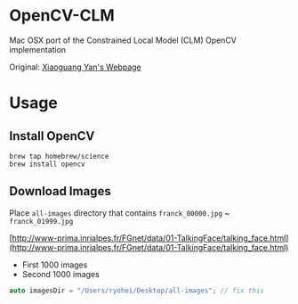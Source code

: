 # OpenCV-CLM

Mac OSX port of the Constrained Local Model (CLM) OpenCV implementation 

Original: [Xiaoguang Yan's Webpage](https://sites.google.com/site/xgyanhome/home/projects/clm-implementation)

# Usage

## Install OpenCV

```
brew tap homebrew/science
brew install opencv
```

## Download Images

Place `all-images` directory that contains `franck_00000.jpg` ~ `franck_01999.jpg`

[http://www-prima.inrialpes.fr/FGnet/data/01-TalkingFace/talking_face.html](http://www-prima.inrialpes.fr/FGnet/data/01-TalkingFace/talking_face.html)

- First 1000 images
- Second 1000 images

```cpp:OpenCV_CLM.cpp
auto imagesDir = "/Users/ryohei/Desktop/all-images"; // fix this
```
